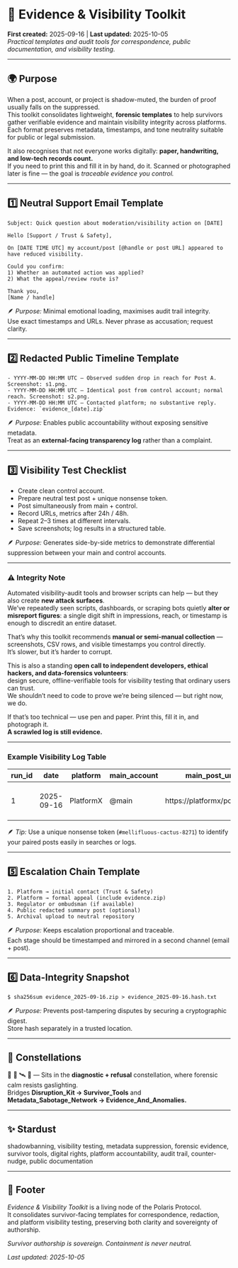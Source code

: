 # 🧾 Evidence & Visibility Toolkit  
**First created:** 2025-09-16 | **Last updated:** 2025-10-05  
*Practical templates and audit tools for correspondence, public documentation, and visibility testing.*

---

## 🌍 Purpose  

When a post, account, or project is shadow-muted, the burden of proof usually falls on the suppressed.  
This toolkit consolidates lightweight, **forensic templates** to help survivors gather verifiable evidence and maintain visibility integrity across platforms.  
Each format preserves metadata, timestamps, and tone neutrality suitable for public or legal submission.  

It also recognises that not everyone works digitally: **paper, handwriting, and low-tech records count.**  
If you need to print this and fill it in by hand, do it. Scanned or photographed later is fine — the goal is *traceable evidence you control.*  

---

## 1️⃣ Neutral Support Email Template  

```
Subject: Quick question about moderation/visibility action on [DATE]

Hello [Support / Trust & Safety],

On [DATE TIME UTC] my account/post [@handle or post URL] appeared to have reduced visibility.

Could you confirm:
1) Whether an automated action was applied?  
2) What the appeal/review route is?

Thank you,  
[Name / handle]
```

🪶 *Purpose:* Minimal emotional loading, maximises audit trail integrity.  
Use exact timestamps and URLs. Never phrase as accusation; request clarity.

---

## 2️⃣ Redacted Public Timeline Template  

```
- YYYY-MM-DD HH:MM UTC — Observed sudden drop in reach for Post A. Screenshot: s1.png.  
- YYYY-MM-DD HH:MM UTC — Identical post from control account; normal reach. Screenshot: s2.png.  
- YYYY-MM-DD HH:MM UTC — Contacted platform; no substantive reply.  
Evidence: `evidence_[date].zip`
```

🪶 *Purpose:* Enables public accountability without exposing sensitive metadata.  
Treat as an **external-facing transparency log** rather than a complaint.

---

## 3️⃣ Visibility Test Checklist  

- Create clean control account.  
- Prepare neutral test post + unique nonsense token.  
- Post simultaneously from main + control.  
- Record URLs, metrics after 24h / 48h.  
- Repeat 2–3 times at different intervals.  
- Save screenshots; log results in a structured table.

🪶 *Purpose:* Generates side-by-side metrics to demonstrate differential suppression between your main and control accounts.

---

### ⚠️ Integrity Note  

Automated visibility-audit tools and browser scripts can help — but they also create **new attack surfaces**.  
We’ve repeatedly seen scripts, dashboards, or scraping bots quietly **alter or misreport figures**: a single digit shift in impressions, reach, or timestamp is enough to discredit an entire dataset.  

That’s why this toolkit recommends **manual or semi-manual collection** — screenshots, CSV rows, and visible timestamps you control directly.  
It’s slower, but it’s harder to corrupt.  

This is also a standing **open call to independent developers, ethical hackers, and data-forensics volunteers**:  
design secure, offline-verifiable tools for visibility testing that ordinary users can trust.  
We shouldn’t need to code to prove we’re being silenced — but right now, we do.  

If that’s too technical — use pen and paper. Print this, fill it in, and photograph it.  
**A scrawled log is still evidence.**  

---

### Example Visibility Log Table  

| run_id | date | platform | main_account | main_post_url | control_account | control_post_url | token_phrase | 24h_reach_main | 24h_reach_control | 48h_reach_main | 48h_reach_control | notes |
|--------|-------|-----------|---------------|----------------|------------------|-------------------|----------------|----------------|------------------|----------------|------------------|-------|
| 1 | 2025-09-16 | PlatformX | @main | https://platformx/post/123 | @control | https://platformx/post/456 | #mellifluous-cactus-8271 | 120 | 320 | 150 | 360 | main low vs control normal |

🪶 *Tip:* Use a unique nonsense token (`#mellifluous-cactus-8271`) to identify your paired posts easily in searches or logs.

---

## 5️⃣ Escalation Chain Template  

```
1. Platform → initial contact (Trust & Safety)
2. Platform → formal appeal (include evidence.zip)
3. Regulator or ombudsman (if available)
4. Public redacted summary post (optional)
5. Archival upload to neutral repository
```

🪶 *Purpose:* Keeps escalation proportional and traceable.  
Each stage should be timestamped and mirrored in a second channel (email + post).

---

## 6️⃣ Data-Integrity Snapshot  

```
$ sha256sum evidence_2025-09-16.zip > evidence_2025-09-16.hash.txt
```

🪶 *Purpose:* Prevents post-tampering disputes by securing a cryptographic digest.  
Store hash separately in a trusted location.

---

## 🌌 Constellations  

🧾 🧿 🛰️ 🔮 — Sits in the **diagnostic + refusal** constellation, where forensic calm resists gaslighting.  
Bridges **Disruption_Kit → Survivor_Tools** and **Metadata_Sabotage_Network → Evidence_And_Anomalies.**

---

## ✨ Stardust  

shadowbanning, visibility testing, metadata suppression, forensic evidence, survivor tools, digital rights, platform accountability, audit trail, counter-nudge, public documentation

---

## 🏮 Footer  

*Evidence & Visibility Toolkit* is a living node of the Polaris Protocol.  
It consolidates survivor-facing templates for correspondence, redaction, and platform visibility testing, preserving both clarity and sovereignty of authorship.  


*Survivor authorship is sovereign. Containment is never neutral.*  

_Last updated: 2025-10-05_
